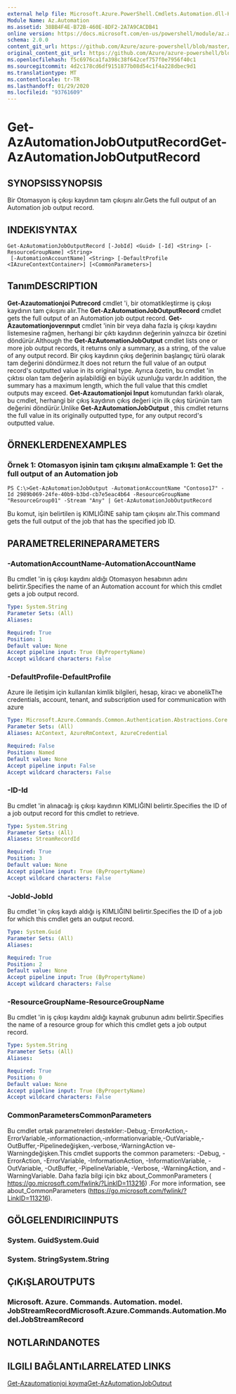 ```yaml
---
external help file: Microsoft.Azure.PowerShell.Cmdlets.Automation.dll-Help.xml
Module Name: Az.Automation
ms.assetid: 38BB4F4E-B72B-460E-8DF2-2A7A9CACDB41
online version: https://docs.microsoft.com/en-us/powershell/module/az.automation/get-azautomationjoboutputrecord
schema: 2.0.0
content_git_url: https://github.com/Azure/azure-powershell/blob/master/src/Automation/Automation/help/Get-AzAutomationJobOutputRecord.md
original_content_git_url: https://github.com/Azure/azure-powershell/blob/master/src/Automation/Automation/help/Get-AzAutomationJobOutputRecord.md
ms.openlocfilehash: f5c6976ca1fa398c38f642cef757f0e7956f40c1
ms.sourcegitcommit: 4d2c178cd6df9151877b08d54c1f4a228dbec9d1
ms.translationtype: MT
ms.contentlocale: tr-TR
ms.lasthandoff: 01/29/2020
ms.locfileid: "93761609"
---
```

# <span data-ttu-id="a3e6d-101">Get-AzAutomationJobOutputRecord</span><span class="sxs-lookup"><span data-stu-id="a3e6d-101">Get-AzAutomationJobOutputRecord</span></span>

## <span data-ttu-id="a3e6d-102">SYNOPSIS</span><span class="sxs-lookup"><span data-stu-id="a3e6d-102">SYNOPSIS</span></span>
<span data-ttu-id="a3e6d-103">Bir Otomasyon iş çıkışı kaydının tam çıkışını alır.</span><span class="sxs-lookup"><span data-stu-id="a3e6d-103">Gets the full output of an Automation job output record.</span></span>

## <span data-ttu-id="a3e6d-104">INDEKI</span><span class="sxs-lookup"><span data-stu-id="a3e6d-104">SYNTAX</span></span>

```
Get-AzAutomationJobOutputRecord [-JobId] <Guid> [-Id] <String> [-ResourceGroupName] <String>
 [-AutomationAccountName] <String> [-DefaultProfile <IAzureContextContainer>] [<CommonParameters>]
```

## <span data-ttu-id="a3e6d-105">Tanım</span><span class="sxs-lookup"><span data-stu-id="a3e6d-105">DESCRIPTION</span></span>
<span data-ttu-id="a3e6d-106">**Get-Azautomationjoi Putrecord** cmdlet 'i, bir otomatikleştirme iş çıkışı kaydının tam çıkışını alır.</span><span class="sxs-lookup"><span data-stu-id="a3e6d-106">The **Get-AzAutomationJobOutputRecord** cmdlet gets the full output of an Automation job output record.</span></span>
<span data-ttu-id="a3e6d-107">**Get-Azautomationjoverınput** cmdlet 'inin bir veya daha fazla iş çıkışı kaydını listemesine rağmen, herhangi bir çıktı kaydının değerinin yalnızca bir özetini döndürür.</span><span class="sxs-lookup"><span data-stu-id="a3e6d-107">Although the **Get-AzAutomationJobOutput** cmdlet lists one or more job output records, it returns only a summary, as a string, of the value of any output record.</span></span>
<span data-ttu-id="a3e6d-108">Bir çıkış kaydının çıkış değerinin başlangıç türü olarak tam değerini döndürmez.</span><span class="sxs-lookup"><span data-stu-id="a3e6d-108">It does not return the full value of an output record's outputted value in its original type.</span></span>
<span data-ttu-id="a3e6d-109">Ayrıca özetin, bu cmdlet 'in çıktısı olan tam değerin aşılabildiği en büyük uzunluğu vardır.</span><span class="sxs-lookup"><span data-stu-id="a3e6d-109">In addition, the summary has a maximum length, which the full value that this cmdlet outputs may exceed.</span></span>
<span data-ttu-id="a3e6d-110">**Get-Azautomationjoi Input** komutundan farklı olarak, bu cmdlet, herhangi bir çıkış kaydının çıkış değeri için ilk çıkış türünün tam değerini döndürür.</span><span class="sxs-lookup"><span data-stu-id="a3e6d-110">Unlike **Get-AzAutomationJobOutput** , this cmdlet returns the full value in its originally outputted type, for any output record's outputted value.</span></span>

## <span data-ttu-id="a3e6d-111">ÖRNEKLERDEN</span><span class="sxs-lookup"><span data-stu-id="a3e6d-111">EXAMPLES</span></span>

### <span data-ttu-id="a3e6d-112">Örnek 1: Otomasyon işinin tam çıkışını alma</span><span class="sxs-lookup"><span data-stu-id="a3e6d-112">Example 1: Get the full output of an Automation job</span></span>
```
PS C:\>Get-AzAutomationJobOutput -AutomationAccountName "Contoso17" -Id 2989b069-24fe-40b9-b3bd-cb7e5eac4b64 -ResourceGroupName "ResourceGroup01" -Stream "Any" | Get-AzAutomationJobOutputRecord
```

<span data-ttu-id="a3e6d-113">Bu komut, işin belirtilen iş KIMLIĞINE sahip tam çıkışını alır.</span><span class="sxs-lookup"><span data-stu-id="a3e6d-113">This command gets the full output of the job that has the specified job ID.</span></span>

## <span data-ttu-id="a3e6d-114">PARAMETRELERINE</span><span class="sxs-lookup"><span data-stu-id="a3e6d-114">PARAMETERS</span></span>

### <span data-ttu-id="a3e6d-115">-AutomationAccountName</span><span class="sxs-lookup"><span data-stu-id="a3e6d-115">-AutomationAccountName</span></span>
<span data-ttu-id="a3e6d-116">Bu cmdlet 'in iş çıkışı kaydını aldığı Otomasyon hesabının adını belirtir.</span><span class="sxs-lookup"><span data-stu-id="a3e6d-116">Specifies the name of an Automation account for which this cmdlet gets a job output record.</span></span>

```yaml
Type: System.String
Parameter Sets: (All)
Aliases:

Required: True
Position: 1
Default value: None
Accept pipeline input: True (ByPropertyName)
Accept wildcard characters: False
```

### <span data-ttu-id="a3e6d-117">-DefaultProfile</span><span class="sxs-lookup"><span data-stu-id="a3e6d-117">-DefaultProfile</span></span>
<span data-ttu-id="a3e6d-118">Azure ile iletişim için kullanılan kimlik bilgileri, hesap, kiracı ve abonelik</span><span class="sxs-lookup"><span data-stu-id="a3e6d-118">The credentials, account, tenant, and subscription used for communication with azure</span></span>

```yaml
Type: Microsoft.Azure.Commands.Common.Authentication.Abstractions.Core.IAzureContextContainer
Parameter Sets: (All)
Aliases: AzContext, AzureRmContext, AzureCredential

Required: False
Position: Named
Default value: None
Accept pipeline input: False
Accept wildcard characters: False
```

### <span data-ttu-id="a3e6d-119">-ID</span><span class="sxs-lookup"><span data-stu-id="a3e6d-119">-Id</span></span>
<span data-ttu-id="a3e6d-120">Bu cmdlet 'in alınacağı iş çıkışı kaydının KIMLIĞINI belirtir.</span><span class="sxs-lookup"><span data-stu-id="a3e6d-120">Specifies the ID of a job output record for this cmdlet to retrieve.</span></span>

```yaml
Type: System.String
Parameter Sets: (All)
Aliases: StreamRecordId

Required: True
Position: 3
Default value: None
Accept pipeline input: True (ByPropertyName)
Accept wildcard characters: False
```

### <span data-ttu-id="a3e6d-121">-JobId</span><span class="sxs-lookup"><span data-stu-id="a3e6d-121">-JobId</span></span>
<span data-ttu-id="a3e6d-122">Bu cmdlet 'in çıkış kaydı aldığı iş KIMLIĞINI belirtir.</span><span class="sxs-lookup"><span data-stu-id="a3e6d-122">Specifies the ID of a job for which this cmdlet gets an output record.</span></span>

```yaml
Type: System.Guid
Parameter Sets: (All)
Aliases:

Required: True
Position: 2
Default value: None
Accept pipeline input: True (ByPropertyName)
Accept wildcard characters: False
```

### <span data-ttu-id="a3e6d-123">-ResourceGroupName</span><span class="sxs-lookup"><span data-stu-id="a3e6d-123">-ResourceGroupName</span></span>
<span data-ttu-id="a3e6d-124">Bu cmdlet 'in iş çıkışı kaydını aldığı kaynak grubunun adını belirtir.</span><span class="sxs-lookup"><span data-stu-id="a3e6d-124">Specifies the name of a resource group for which this cmdlet gets a job output record.</span></span>

```yaml
Type: System.String
Parameter Sets: (All)
Aliases:

Required: True
Position: 0
Default value: None
Accept pipeline input: True (ByPropertyName)
Accept wildcard characters: False
```

### <span data-ttu-id="a3e6d-125">CommonParameters</span><span class="sxs-lookup"><span data-stu-id="a3e6d-125">CommonParameters</span></span>
<span data-ttu-id="a3e6d-126">Bu cmdlet ortak parametreleri destekler:-Debug,-ErrorAction,-ErrorVariable,-ınformationaction,-ınformationvariable,-OutVariable,-OutBuffer,-Pipelinedeğişken,-verbose,-WarningAction ve-Warningdeğişken.</span><span class="sxs-lookup"><span data-stu-id="a3e6d-126">This cmdlet supports the common parameters: -Debug, -ErrorAction, -ErrorVariable, -InformationAction, -InformationVariable, -OutVariable, -OutBuffer, -PipelineVariable, -Verbose, -WarningAction, and -WarningVariable.</span></span> <span data-ttu-id="a3e6d-127">Daha fazla bilgi için bkz about_CommonParameters ( https://go.microsoft.com/fwlink/?LinkID=113216) .</span><span class="sxs-lookup"><span data-stu-id="a3e6d-127">For more information, see about_CommonParameters (https://go.microsoft.com/fwlink/?LinkID=113216).</span></span>

## <span data-ttu-id="a3e6d-128">GÖLGELENDIRICI</span><span class="sxs-lookup"><span data-stu-id="a3e6d-128">INPUTS</span></span>

### <span data-ttu-id="a3e6d-129">System. Guid</span><span class="sxs-lookup"><span data-stu-id="a3e6d-129">System.Guid</span></span>

### <span data-ttu-id="a3e6d-130">System. String</span><span class="sxs-lookup"><span data-stu-id="a3e6d-130">System.String</span></span>

## <span data-ttu-id="a3e6d-131">ÇıKıŞLAR</span><span class="sxs-lookup"><span data-stu-id="a3e6d-131">OUTPUTS</span></span>

### <span data-ttu-id="a3e6d-132">Microsoft. Azure. Commands. Automation. model. JobStreamRecord</span><span class="sxs-lookup"><span data-stu-id="a3e6d-132">Microsoft.Azure.Commands.Automation.Model.JobStreamRecord</span></span>

## <span data-ttu-id="a3e6d-133">NOTLARıNDA</span><span class="sxs-lookup"><span data-stu-id="a3e6d-133">NOTES</span></span>

## <span data-ttu-id="a3e6d-134">ILGILI BAĞLANTıLAR</span><span class="sxs-lookup"><span data-stu-id="a3e6d-134">RELATED LINKS</span></span>

[<span data-ttu-id="a3e6d-135">Get-Azautomationjoi koyma</span><span class="sxs-lookup"><span data-stu-id="a3e6d-135">Get-AzAutomationJobOutput</span></span>](./Get-AzAutomationJobOutput.md)


